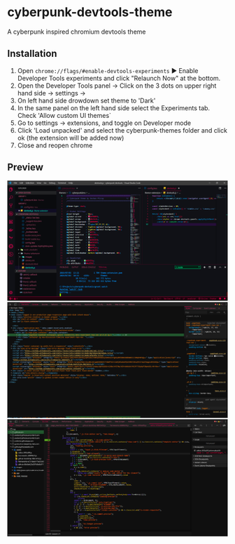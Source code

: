# cyberpunk-devtools-theme
A cyberpunk inspired chromium devtools theme

## Installation

1. Open `chrome://flags/#enable-devtools-experiments` &#9654; Enable Developer Tools experiments and click "Relaunch Now" at the bottom.
2. Open the Developer Tools panel -> Click on the 3 dots on upper right hand side -> settings -> 
3. On left hand side drowdown set theme to 'Dark' 
4. In the same panel on the left hand side select the Experiments tab. Check 'Allow custom UI themes`
5. Go to settings -> extensions, and toggle on Developer mode
6. Click 'Load unpacked' and select the cyberpunk-themes folder and click ok (the extension will be added now)
7. Close and reopen chrome

## Preview
![S1](/vssetup.png "s1")
![S2](/elements.png "s2")
![S3](/sources.png "s3")
